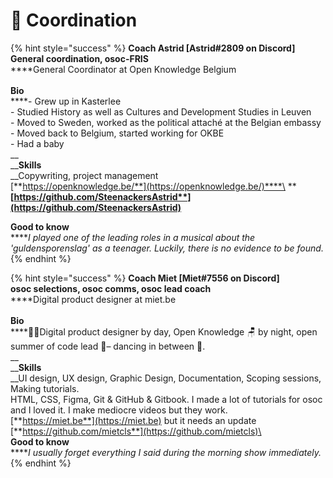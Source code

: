 # 🐙 Coordination

{% hint style="success" %}
**Coach Astrid \[Astrid#2809 on Discord]**\
**General coordination, osoc-FRIS**\
****General Coordinator at Open Knowledge Belgium\
\
**Bio**\
****- Grew up in Kasterlee\
\- Studied History as well as Cultures and Development Studies in Leuven\
\- Moved to Sweden, worked as the political attaché at the Belgian embassy\
\- Moved back to Belgium, started working for OKBE\
\- Had a baby\
__\
__**Skills**\
__Copywriting, project management\
[**https://openknowledge.be/**](https://openknowledge.be/)****\
****[**https://github.com/SteenackersAstrid**](https://github.com/SteenackersAstrid)****

**Good to know**\
****_I played one of the leading roles in a musical about the 'guldensporenslag' as a teenager. Luckily, there is no evidence to be found._
{% endhint %}

{% hint style="success" %}
**Coach Miet \[Miet#7556 on Discord]**\
**osoc selections, osoc comms, osoc lead coach**\
****Digital product designer at miet.be\
\
**Bio**\
****🧜‍♀️Digital product designer by day, Open Knowledge 🪑 by night, open summer of code lead 🎈– dancing in between 💃.\
__\
__**Skills**\
__UI design, UX design, Graphic Design, Documentation, Scoping sessions, Making tutorials.\
HTML, CSS, Figma, Git & GitHub & Gitbook. I made a lot of tutorials for osoc and I loved it. I make mediocre videos but they work.\
[**https://miet.be**](https://miet.be) but it needs an update\
[**https://github.com/mietcls**](https://github.com/mietcls)\
\
**Good to know**\
****_I usually forget everything I said during the morning show immediately._
{% endhint %}
